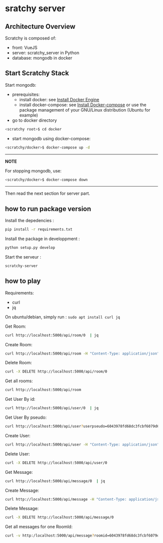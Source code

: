 # sratchy server

## Architecture Overview

Scratchy is composed of:
* front: VueJS
* server: scratchy_server in Python
* database: mongodb in docker

## Start Scratchy Stack

Start mongodb:
* prerequisites:
  * install docker: see [Install Docker Engine](https://docs.docker.com/engine/install/)
  * install docker-compose: see [Install Docker-compose](https://docs.docker.com/compose/install/) or use the package management of your GNU/Linux distribution (Ubuntu for example)
* go to docker directory
```sh
<scratchy root>$ cd docker
```
* start mongodb using docker-compose:
```sh
<scratchy/docker>$ docker-compose up -d
```

---
**NOTE**

For stopping mongodb, use:
```sh
<scratchy/docker>$ docker-compose down
```
---

Then read the next section for server part.

## how to run package version

Install the depedencies :
```sh
pip install -r requirements.txt
```

Install the package in developpment :
```sh
python setup.py develop
```

Start the serveur :
```sh
scratchy-server
```

## how to play

Requirements:
* curl
* jq

On ubuntu/debian, simply run : `sudo apt install curl jq`

Get Room:
```sh
curl http://localhost:5000/api/room/0  | jq
```

Create Room:
```sh
curl http://localhost:5000/api/room -H "Content-Type: application/json" --data '{"title": "mon title", "description": "ma description"}'
```

Delete Room:
```sh
curl -X DELETE http://localhost:5000/api/room/0
```

Get all rooms:
```sh
curl http://localhost:5000/api/room
```

Get User By id:
```sh
curl http://localhost:5000/api/user/0  | jq
```

Get User By pseudo:
```sh
curl http://localhost:5000/api/user?userpseudo=6043978fd68dc3fcbf6079d6  | jq
```

Create User:
```sh
curl http://localhost:5000/api/user -H "Content-Type: application/json" --data '{"pseudo": "mon pseudo", "profileImage": "https://http.cat/204"}'
```

Delete User:
```sh
curl -X DELETE http://localhost:5000/api/user/0
```

Get Message:
```sh
curl http://localhost:5000/api/message/0  | jq
```

Create Message:
```sh
curl http://localhost:5000/api/message -H "Content-Type: application/json" --data '{"author": "the author id", "content": "write what you want its your message","roomId": "the ids of the rooms you are in"}'
```

Delete Message:
```sh
curl -X DELETE http://localhost:5000/api/message/0
```

Get all messages for one RoomId:
```sh
curl -v http:/localhost:5000/api/message?roomid=6043978fd68dc3fcbf6079d6
```
